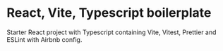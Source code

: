 # React, Vite, Typescript boilerplate

Starter React project with Typescript containing Vite, Vitest, Prettier and ESLint with Airbnb config.